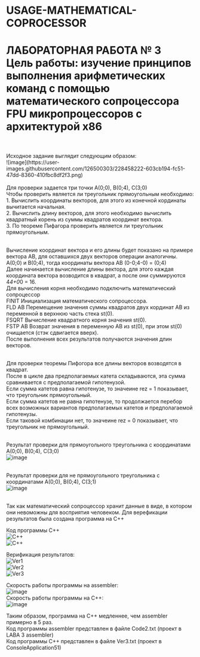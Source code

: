 # USAGE-MATHEMATICAL-COPROCESSOR

<h1> ЛАБОРАТОРНАЯ РАБОТА № 3 <br>
Цель работы: изучение принципов выполнения арифметических команд с помощью математического сопроцессора FPU микропроцессоров с 
архитектурой x86 </h1> <br> <br> 
Исходное задание выглядит следующим образом: <br> 
![image](https://user-images.githubusercontent.com/126500303/228458222-603cb194-fc51-47dd-8360-410fbc8df2f3.png) <br>   <br> 
Для проверки задается три точки А(0;0), B(0;4), C(3;0) <br>
Чтобы проверить является ли треугольник прямоугольным необходимо:  <br> 
1. Вычислить координаты векторов, для этого из конечной кординаты вычитается начальная.  <br> 
2. Вычислить длину векторов, для этого необходимо вычислить квадратный корень из суммы квадратов координат вектора. <br>
3. По теореме Пифагора проверить является ли треугольник прямоугольным.  <br> <br>

Вычисление координат вектора и его длины будет показано на примере вектора АВ, для оставшихся двух векторов операции аналогичны. <br>
А(0;0) и B(0;4), тогда координаты вектора АВ (0-0;4-0) = (0;4) <br>
Далее начинается вычисление длины вектора, для этого каждая координата вектора возводится в квадрат, а после они суммируются 4*4+0*0 = 16. <br>
Для вычисления корня необходимо подключить математический сопроцессор <br>
FINIT Инициализация математического сопроцессора. <br>
FLD AB Перемещение значения суммы квадратов двух кординат АВ из переменной в верхнюю часть стека st(0). <br>
FSQRT Вычисление квадратного корня значения st(0). <br>
FSTP AB Возврат значения в переменную АВ из st(0), при этом st(0) очищается (стэк сдвигается вверх). <br>
После выполнения всех результатов получаются значения длин векторов. <br> <br>

Для проверки теоремы Пифогора все длины векторов возводятся в квадрат. <br>
После в цикле два предполагаемых катета складываются, эта сумма сравнивается с предполагаемой гипотенузой. <br>
Если сумма катетов равна гипотенузе, то значеине rez = 1 показывает, что треугольник прямоугольный. <br>
Если сумма катетов не равна гипотенузе, то продолжается перебор всех возможных вариантов предполагаемых катетов и предполагаемой гипотенузы. <br>
Если таковой комбинации нет, то значеине rez = 0 показывает, что треугольник не прямоугольный. <br> <br>

Результат проверки для прямоугольного треугольника с координатами А(0;0), B(0;4), C(3;0) <br>
![image](https://user-images.githubusercontent.com/126500303/228457058-619b60b9-84b4-43ae-b9b7-dc92b28a9bb9.png) <br> <br>

Результат проверки для не прямоугольного треугольника с координатами А(0;0), B(0;4), C(3;1) <br>
![image](https://user-images.githubusercontent.com/126500303/228457544-bafb547c-8068-4c48-911d-6eea19643ce3.png) <br> <br>

Так как математический сопроцессор хранит данные в виде, в котором они невоможны для восприятия человеком. Для верефикации результатов была создана программа на C++<br>

Код программы C++ <br>
![C++](https://github.com/DerbiLow/USAGE-MATHEMATICAL-COPROCESSOR/assets/126500303/7fdaa44d-e805-4c82-8739-263bccc82846) <br>
![С++](https://github.com/DerbiLow/USAGE-MATHEMATICAL-COPROCESSOR/assets/126500303/fad8321f-73ed-4947-8a7e-37cc318d7bd2) <br>

Верификация результатов: <br>
![Ver1](https://github.com/DerbiLow/USAGE-MATHEMATICAL-COPROCESSOR/assets/126500303/08ea690a-6875-4831-b6d5-ebb9ffe49d45) <br>
![Ver2](https://github.com/DerbiLow/USAGE-MATHEMATICAL-COPROCESSOR/assets/126500303/c836a86f-33c5-4e15-a9e6-08a2bd321851) <br>
![Ver3](https://github.com/DerbiLow/USAGE-MATHEMATICAL-COPROCESSOR/assets/126500303/9ac8d0a0-eef8-4f43-a357-9064e2a29fda) <br>

Скорость работы программы на assembler:<br>
![image](https://github.com/DerbiLow/USAGE-MATHEMATICAL-COPROCESSOR/assets/126500303/52cc9247-91fe-4663-b546-f1910be53d7e)<br>
Скорость работы программы на C++: <br>
![image](https://github.com/DerbiLow/USAGE-MATHEMATICAL-COPROCESSOR/assets/126500303/d5275361-b7fa-4114-ab4f-99c532e99649) <br>

Таким образом, программа на C++ медленнее, чем assembler примерно в 5 раз.<br>
Код программы assembler представлен в файле Code2.txt (проект в LABA 3 assembler) <br>
Код программы C++ представлен в файле Ver3.txt (проект в ConsoleApplication51)

